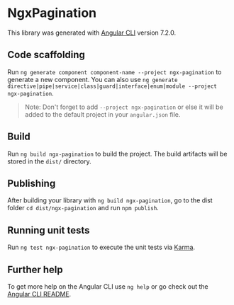 # NgxPagination

This library was generated with [Angular CLI](https://github.com/angular/angular-cli) version 7.2.0.

## Code scaffolding

Run `ng generate component component-name --project ngx-pagination` to generate a new component. You can also use `ng generate directive|pipe|service|class|guard|interface|enum|module --project ngx-pagination`.
> Note: Don't forget to add `--project ngx-pagination` or else it will be added to the default project in your `angular.json` file. 

## Build

Run `ng build ngx-pagination` to build the project. The build artifacts will be stored in the `dist/` directory.

## Publishing

After building your library with `ng build ngx-pagination`, go to the dist folder `cd dist/ngx-pagination` and run `npm publish`.

## Running unit tests

Run `ng test ngx-pagination` to execute the unit tests via [Karma](https://karma-runner.github.io).

## Further help

To get more help on the Angular CLI use `ng help` or go check out the [Angular CLI README](https://github.com/angular/angular-cli/blob/master/README.md).
